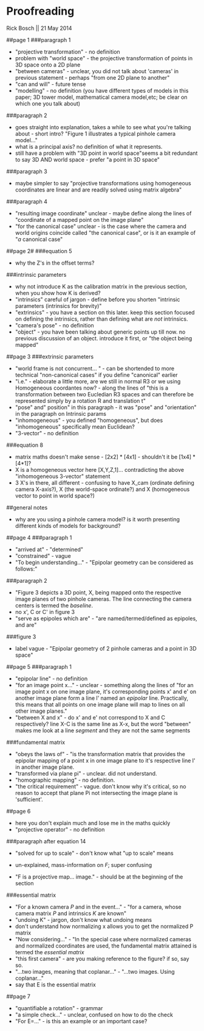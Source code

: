 Proofreading
======

Rick Bosch || 21 May 2014

##page 1
###paragraph 1
 - "projective transformation" - no definition
 - problem with "world space" - the projective transformation of points in 3D space onto a 2D plane
 - "between cameras" - unclear, you did not talk about 'cameras' in previous statement - perhaps "from one 2D plane to another"
 - "can and will" - future tense
 - "modelling" - no definition (you have different types of models in this paper; 3D tower model, mathematical camera model,etc; be clear on which one you talk about)

###paragraph 2
 - goes straight into explanation, takes a while to see what you're talking about - short intro? "Figure 1 illustrates a typical pinhole camera model..."
 - what is a principal axis? no definition of what it represents.
 - still have a problem with "3D point in world space"seems a bit redundant  to say 3D AND world space - prefer "a point in 3D space"

###paragraph 3
 - maybe simpler to say "projective transformations using homogeneous coordinates are linear and are readily solved using matrix algebra" 

###paragraph 4
 - "resulting image coordinate" unclear - maybe define along the lines of "coordinate of a mapped point on the image plane"
 - "for the canonical case" unclear - is the case where the camera and world origins coincide called "the canonical case", or is it an example of "*a* canonical case"

##page 2#
###equation 5
 - why the Z's in the offset terms?

###intrinsic parameters
 - why not introduce K as the calibration matrix in the previous section, when you show how K is derived?
 - "intrinsics" careful of jargon - define before you shorten "intrinsic parameters (intrinsics for brevity)"
 - "extrinsics" - you have a section on this later. keep this section focused on defining the intrinsics, rather than defining what are *not* intrinsics.
 - "camera's pose" - no definition
 - "object" - you have been talking about generic points up till now. no previous discussion of an object. introduce it first, or "the object being mapped"

##page 3
###extrinsic parameters
 - "world frame is not concurrent... " - can be shortended to more technical "non-canonical cases" if you define "canonical" earlier 
 - "i.e." - elaborate a little more, are we still in normal R3 or we using Homogeneous coordantes now? - along the lines of "this is a transformation between two Eucledian R3  spaces and can therefore be represented simply by a rotation R and translation t"
 - "pose" and" position" in this paragraph - it was "pose" and "orientation" in the paragraph on Intrinsic params
 - "inhomogeneous" - you defined "homogeneous", but does "inhomogeneous" specifically mean Euclidean? 
 - "3-vector" - no definition

###equation 8
 - matrix maths doesn't make sense - [2x2] * [4x1] - shouldn't it be [1x4] * [4*1]?
 - X is a homogeneous vector here [X,Y,Z,1]... contradicting the above "inhomogeneous 3-vector" statement
 - 3 X's in there, all different - confusing to have X_cam (ordinate defining camera X-axis?), X (the world-space ordinate?) and X (homogeneous vector to point in world space?)


##general notes
 - why are you using a pinhole camera model? is it worth presenting different kinds of models for background?

##page 4
###paragraph 1
 - "arrived at" - "determined"
 - "constrained" - vague
 - "To begin understanding..." - "Epipolar geometry can be considered as follows:"

###paragraph 2
 - "Figure 3 depicts a 3D point, X, being mapped onto the respective image planes of two pinhole cameras. The line connecting the camera centers is termed the _baseline_.
 - no x', C or C' in figure 3
 - "serve as epipoles which are" - "are named/termed/defined as epipoles, and are"

###figure 3
 - label vague - "Epipolar geometry of 2 pinhole cameras and a point in 3D space"

##page 5
###paragraph 1
 - "epipolar line" - no definition
 - "for an image point x..." - unclear - something along the lines of "for an image point x on one image plane, it's corresponding points x' and e' on another image plane form a line l' named an _epipolar_ line. Practically, this means that all points on one image plane will map to lines on all other image planes." 
 - "between X and x" - do x' and e' not correspond to X and C respectively? line X-C is the same line as X-x, but the word "between" makes me look at a line _segment_ and they are not the same segments

###fundamental matrix
 - "obeys the laws of" - "is the transformation matrix that provides the epipolar mapping of a point x in one image plane to it's respective line l' in another image plane.
 - "transformed via plane pi" - unclear. did not understand.
 - "homographic mapping" - no definition.
 - "the critical requirement" - vague. don't know why it's critical, so no reason to accept that plane Pi not intersecting the image plane is 'sufficient'.

##page 6
 - here you don't explain much and lose me in the maths quickly
 - "projective operator" - no definition

###paragraph after equation 14
 - "solved for up to scale" - don't know what "up to scale" means
 - un-explained, mass-information on *F*; super confusing

 - "F is a projective map... image." - should be at the beginning of the section

###essential matrix
 - "For a known camera *P* and in the event..." - "for a camera, whose camera matrix *P* and intrinsics *K* are known"
 - "undoing K" - jargon, don't know what undoing means
 - don't understand how normalizing x allows you to get the normalized P matrix
 - "Now considering..." - "In the special case where normalized cameras and normalized coordinates are used, the fundamental matrix attained is termed the _essential matrix_
 - "this first camera" - are you making reference to the figure? if so, say so.
 - "...two images, meaning that coplanar..." - "...two images. Using coplanar..."
 - say that E is the essential matrix

##page 7
 - "quantifiable a rotation" - grammar
 - "a simple check..." - unclear, confused on how to do the check
 - "For E=..." - is this an example or an important case?
